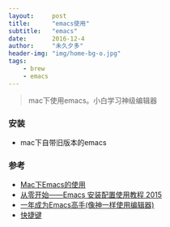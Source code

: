 ```yaml
---
layout:     post
title:      "emacs使用"
subtitle:   "emacs"
date:       2016-12-4
author:     "未久夕多"
header-img: "img/home-bg-o.jpg"
tags:
    - brew
    - emacs
---
```


> mac下使用emacs。小白学习神级编辑器

### 安装
* mac下自带旧版本的emacs



### 参考
* [Mac下Emacs的使用](http://wiki.manan.org/tools/mac_emacs.html)
* [从零开始——Emacs 安装配置使用教程 2015](http://www.jianshu.com/p/b4cf683c25f3)
* [一年成为Emacs高手(像神一样使用编辑器)](https://github.com/redguardtoo/mastering-emacs-in-one-year-guide/blob/master/guide-zh.org)
* [快捷键](http://aifreedom.com/technology/112)